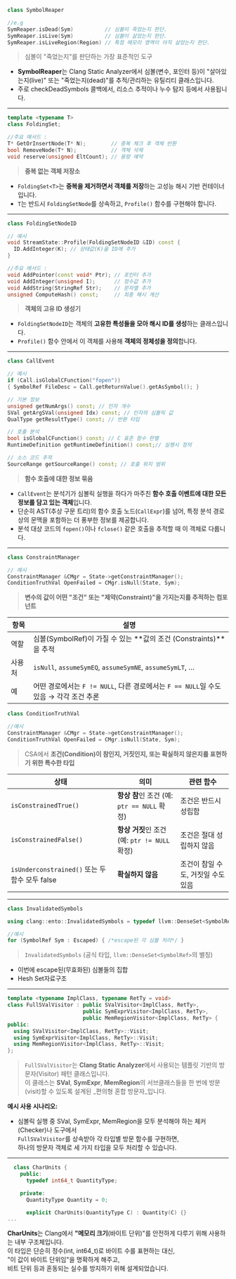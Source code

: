 

```cpp
class SymbolReaper

//e.g
SymReaper.isDead(Sym)          // 심볼이 죽었는지 판단. 
SymReaper.isLive(Sym)          // 심볼이 살았는지 판단.
SymReaper.isLiveRegion(Region) // 특정 메모리 영역이 아직 살았는지 판단.
```

>심볼이 "죽었는지"를 판단하는 가장 표준적인 도구
- **SymbolReaper**는 Clang Static Analyzer에서 심볼(변수, 포인터 등)이 "살아있는지(live)" 또는 "죽었는지(dead)"를 추적/관리하는 유틸리티 클래스입니다.
- 주로 checkDeadSymbols 콜백에서, 리소스 추적이나 누수 탐지 등에서 사용됩니다.

---

```cpp
template <typename T> 
class FoldingSet;

//주요 메서드 :
T* GetOrInsertNode(T* N);        // 중복 체크 후 객체 반환
bool RemoveNode(T* N);           // 객체 삭제
void reserve(unsigned EltCount); // 용량 예약
```
>**중복 없는 객체 저장소**
- `FoldingSet<T>`는 **중복을 제거하면서 객체를 저장**하는 고성능 해시 기반 컨테이너입니다.
- `T`는 반드시 `FoldingSetNode`를 상속하고, `Profile()` 함수를 구현해야 합니다.

---

```cpp
class FoldingSetNodeID

// 예시
void StreamState::Profile(FoldingSetNodeID &ID) const {
  ID.AddInteger(K); // 상태값(K)을 ID에 추가
}

//주요 메서드 :
void AddPointer(const void* Ptr); // 포인터 추가 
void AddInteger(unsigned I);      // 정수값 추가 
void AddString(StringRef Str);    // 문자열 추가 
unsigned ComputeHash() const;     // 최종 해시 계산
```
>**객체의 고유 ID 생성기**
- `FoldingSetNodeID`는 객체의 **고유한 특성들을 모아 해시 ID를 생성**하는 클래스입니다.
- `Profile()` 함수 안에서 이 객체를 사용해 **객체의 정체성을 정의**합니다.

---

```cpp
class CallEvent

// 예시
if (Call.isGlobalCFunction("fopen")) 
{ SymbolRef FileDesc = Call.getReturnValue().getAsSymbol(); }

// 기본 정보
unsigned getNumArgs() const; // 인자 개수 
SVal getArgSVal(unsigned Idx) const; // 인자의 심볼릭 값 
QualType getResultType() const; // 반환 타입 

// 호출 분석 
bool isGlobalCFunction() const; // C 표준 함수 판별 
RuntimeDefinition getRuntimeDefinition() const;// 실행시 정의 

// 소스 코드 추적 
SourceRange getSourceRange() const; // 호출 위치 범위
```
>**함수 호출에 대한 정보 묶음**
- `CallEvent`는 분석기가 심볼릭 실행을 하다가 마주친 **함수 호출 이벤트에 대한 모든 정보를 담고 있는 객체**입니다.
- 단순히 AST(추상 구문 트리)의 함수 호출 노드(`CallExpr`)를 넘어, 특정 분석 경로상의 문맥을 포함하는 더 풍부한 정보를 제공합니다.
- 분석 대상 코드의 `fopen()`이나 `fclose()` 같은 호출을 추적할 때 이 객체로 다룹니다.

---

```cpp
class ConstraintManager

// 예시
ConstraintManager &CMgr = State->getConstraintManager(); 
ConditionTruthVal OpenFailed = CMgr.isNull(State, Sym);
```
>**변수의 값이 어떤 "조건" 또는 "제약(Constraint)"을 가지는지를 추적하는 컴포넌트**

|항목|설명|
|---|---|
|역할|심볼(SymbolRef)이 가질 수 있는 **값의 조건 (Constraints)**을 추적|
|사용처|`isNull`, `assumeSymEQ`, `assumeSymNE`, `assumeSymLT`, …|
|예|어떤 경로에서는 `F != NULL`, 다른 경로에서는 `F == NULL`일 수도 있음 → 각각 조건 추론|

```cpp
class ConditionTruthVal

//예시
ConstraintManager &CMgr = State->getConstraintManager(); 
ConditionTruthVal OpenFailed = CMgr.isNull(State, Sym);
```
>CSA에서 **조건(Condition)이 참인지, 거짓인지, 또는 확실하지 않은지를 표현하기 위한 특수한 타입**

| 상태                                      | 의미                                  | 관련 함수                |
| --------------------------------------- | ----------------------------------- | -------------------- |
| `isConstrainedTrue()`                   | **항상 참**인 조건 (예: `ptr == NULL` 확정)  | 조건은 반드시 성립함          |
| `isConstrainedFalse()`                  | **항상 거짓**인 조건 (예: `ptr != NULL` 확정) | 조건은 절대 성립하지 않음       |
| `isUnderconstrained()` 또는 두 함수 모두 false | **확실하지 않음**                         | 조건이 참일 수도, 거짓일 수도 있음 |

---

```cpp
class InvalidatedSymbols

using clang::ento::InvalidatedSymbols = typedef llvm::DenseSet<SymbolRef>

//예시
for (SymbolRef Sym : Escaped) { /*escape된 각 심볼 처리*/ } 
```
>`InvalidatedSymbols` (공식 타입, `llvm::DenseSet<SymbolRef>`의 별칭)
- 이번에 escape된(무효화된) 심볼들의 집합
- Hesh Set자료구조

---

```cpp
template <typename ImplClass, typename RetTy = void>
class FullSValVisitor : public SValVisitor<ImplClass, RetTy>,
                        public SymExprVisitor<ImplClass, RetTy>,
                        public MemRegionVisitor<ImplClass, RetTy> {
public:
  using SValVisitor<ImplClass, RetTy>::Visit;
  using SymExprVisitor<ImplClass, RetTy>::Visit;
  using MemRegionVisitor<ImplClass, RetTy>::Visit;
};
```
> `FullSValVisitor`는 **Clang Static Analyzer**에서 사용되는 템플릿 기반의 방문자(Visitor) 패턴 클래스입니다.  
  이 클래스는 **SVal**, **SymExpr**, **MemRegion**의 서브클래스들을 한 번에 방문(visit)할 수 있도록 설계된 _편의형 혼합 방문자_입니다.

**예시 사용 시나리오:**

- 심볼릭 실행 중 SVal, SymExpr, MemRegion을 모두 분석해야 하는 체커(Checker)나 도구에서  
    `FullSValVisitor`를 상속받아 각 타입별 방문 함수를 구현하면,  
    하나의 방문자 객체로 세 가지 타입을 모두 처리할 수 있습니다.

---

```cpp
  class CharUnits {
    public:
      typedef int64_t QuantityType;

    private:
      QuantityType Quantity = 0; 

      explicit CharUnits(QuantityType C) : Quantity(C) {}
...
```

**CharUnits**는 Clang에서 **"메모리 크기**(바이트 단위)"를 안전하게 다루기 위해 사용하는 내부 구조체입니다.  
이 타입은 단순히 정수(int, int64_t)로 바이트 수를 표현하는 대신,  
"이 값이 바이트 단위임"을 명확하게 해주고,  
비트 단위 등과 혼동되는 실수를 방지하기 위해 설계되었습니다.